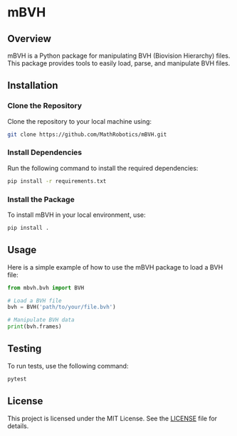 # mBVH

## Overview
mBVH is a Python package for manipulating BVH (Biovision Hierarchy) files. This package provides tools to easily load, parse, and manipulate BVH files.

## Installation

### Clone the Repository
Clone the repository to your local machine using:

```bash
git clone https://github.com/MathRobotics/mBVH.git
```

### Install Dependencies
Run the following command to install the required dependencies:

```bash
pip install -r requirements.txt
```

### Install the Package
To install mBVH in your local environment, use:

```bash
pip install .
```

## Usage
Here is a simple example of how to use the mBVH package to load a BVH file:

```python
from mbvh.bvh import BVH

# Load a BVH file
bvh = BVH('path/to/your/file.bvh')

# Manipulate BVH data
print(bvh.frames)
```

## Testing
To run tests, use the following command:

```bash
pytest
```

## License
This project is licensed under the MIT License. See the [LICENSE](../LICENSE) file for details.